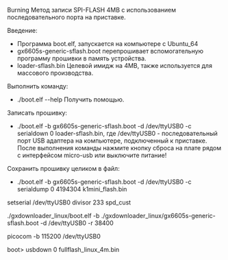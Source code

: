 Burning Метод записи SPI-FLASH 4MB с использованием последовательного порта на приставке.

Введение:

* Программа boot.elf, запускается на компьютере с Ubuntu_64
* gx6605s-generic-sflash.boot перепрошивает вспомогательную программу прошивки в память устройства.
* loader-sflash.bin Целевой имидж на 4MB, также используется для массового производства.

Выполнить команду:
* ./boot.elf --help Получить помощью.

Записать прошивку:
* ./boot.elf -b gx6605s-generic-sflash.boot -d /dev/ttyUSB0 -c serialdown 0 loader-sflash.bin,
   где /dev/ttyUSB0 - последовательный порт USB адаптера на компьютере, подключенный к приставке.
После выполнения команды нажмите кнопку сброса на плате рядом с интерфейсом micro-usb или выключите питание!

Сохранить прошивку целиком в файл:
* ./boot.elf -b gx6605s-generic-sflash.boot -d /dev/ttyUSB0 -c serialdump 0 4194304 k1mini_flash.bin


setserial /dev/ttyUSB0 divisor 233 spd_cust

./gxdownloader_linux/boot.elf -b ./gxdownloader_linux/gx6605s-generic-sflash.boot -d /dev/ttyUSB0 -r 38400

picocom -b 115200 /dev/ttyUSB0

boot> usbdown 0 fullflash_linux_4m.bin
